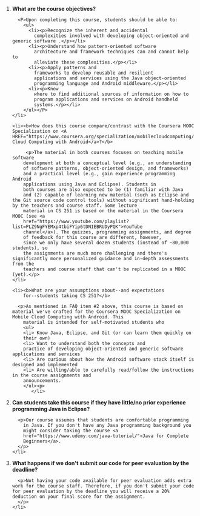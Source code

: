 <OL>
<LI> <B> What are the course objectives?</b>

      <P>Upon completing this course, students should be able to:
        <ul>
          <li><p>Recognize the inherent and accidental
            complexities involved with developing object-oriented and generic software .</p></li>
          <li><p>Understand how pattern-oriented software
            architecture and framework techniques can and cannot help to
            alleviate these complexities.</p></li>
          <li><p>Apply patterns and
            frameworks to develop reusable and resilient 
            applications and services using the Java object-oriented
            programming language and Android middleware.</p></li>
          <li><p>Know
            where to find additional sources of information on how to
            program applications and services on Android handheld
            systems.</p></li>
        </ul></P>
    </li>

    <li><b>How does this course compare/contrast with the Coursera MOOC Specialization on <A HREF="https://www.coursera.org/specialization/mobilecloudcomputing/2">Mobile Cloud Computing with Android</a>?</b>

         <p>The material in both courses focuses on teaching mobile software
        development at both a conceptual level (e.g., an understanding
        of software patterns, object-oriented design, and frameworks)
        and a practical level (e.g., gain experience programming Android
        applications using Java and Eclipse). Students in
        both courses are also expected to be (1) familiar with Java 
        and (2) capable of learning new material (such as Eclipse and the Git source code control tools) without significant hand-holding by the teachers and course staff. Some lecture
        material in CS 251 is based on the material in the Coursera MOOC (see <a
        href="https://www.youtube.com/playlist?list=PLZ9NgFYEMxp4tbiFYip6tDNIEBRUDyPQK">YouTube
        channel</a>). The quizzes, programming assignments, and degree
        of feedback for this course are different, however,
        since we only have several dozen students (instead of ~80,000 students), so
        the assignments are much more challenging and there's significantly more personalized guidance and in-depth assessments from the
        teachers and course staff that can't be replicated in a MOOC (yet).</p>
    </li>

    <li><b>What are your assumptions about--and expectations
        for--students taking CS 251?</b>

      <p>As mentioned in FAQ item #2 above, this course is based on material we've crafted for the Coursera MOOC Specialization on Mobile Cloud Computing with Android. This
        material is intended for self-motivated students who
        <ul>
        <li> Know Java, Eclipse, and Git (or can learn them quickly on
        their own) 
        <li> Want to understand both the concepts and
        practice of developing object-oriented and generic software applications and services
        <li> Are curious about how the Android software stack itself is designed and implemented
        <li> Are willing/able to carefully read/follow the instructions in the course assignments and 
        announcements. 
        </ul><p>
           </li>

  <li> <b>Can students take this course if they have little/no prior
      experience programming Java in Eclipse?</b>

      <p>Our course assumes that students are comfortable programming
        in Java. If you don't have any Java programming background you
        might consider taking the course <a
        href="https://www.udemy.com/java-tutorial/">Java for Complete
        Beginners</a>. 
      </p>
    </li>

<li> <b>What happens if we don't submit our code for peer evaluation by the deadline?</b>

      <p>Not having your code available for peer evaluation adds extra work for the course staff. Therefore, if you don't submit your code for peer evaluation by the deadline you will receive a 20% deduction on your final score for the assignment.
      </p>
    </li>
</ol> 